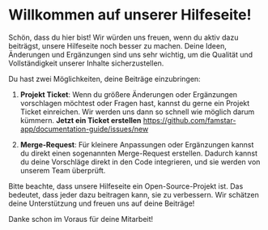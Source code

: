 # Willkommen auf unserer Hilfeseite!

Schön, dass du hier bist! Wir würden uns freuen, wenn du aktiv dazu beiträgst, unsere Hilfeseite noch besser zu machen. Deine Ideen, Änderungen und Ergänzungen sind uns sehr wichtig, um die Qualität und Vollständigkeit unserer Inhalte sicherzustellen.

Du hast zwei Möglichkeiten, deine Beiträge einzubringen:

1. **Projekt Ticket**: Wenn du größere Änderungen oder Ergänzungen vorschlagen möchtest oder Fragen hast, kannst du gerne ein Projekt Ticket einreichen. Wir werden uns dann so schnell wie möglich darum kümmern.
**Jetzt ein Ticket erstellen** https://github.com/famstar-app/documentation-guide/issues/new

2. **Merge-Request**: Für kleinere Anpassungen oder Ergänzungen kannst du direkt einen sogenannten Merge-Request erstellen. Dadurch kannst du deine Vorschläge direkt in den Code integrieren, und sie werden von unserem Team überprüft.

Bitte beachte, dass unsere Hilfeseite ein Open-Source-Projekt ist. Das bedeutet, dass jeder dazu beitragen kann, sie zu verbessern. Wir schätzen deine Unterstützung und freuen uns auf deine Beiträge!

Danke schon im Voraus für deine Mitarbeit!